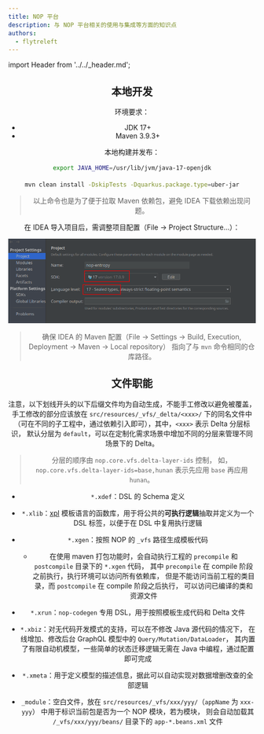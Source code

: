 ```yaml
---
title: NOP 平台
description: 与 NOP 平台相关的使用与集成等方面的知识点
authors:
  - flytreleft
---
```


import Header from '../../\_header.md';

<Header />

## 本地开发

环境要求：

- JDK 17+
- Maven 3.9.3+

本地构建并发布：

```bash
export JAVA_HOME=/usr/lib/jvm/java-17-openjdk

mvn clean install -DskipTests -Dquarkus.package.type=uber-jar
```

> 以上命令也是为了便于拉取 Maven 依赖包，避免 IDEA 下载依赖出现问题。

在 IDEA 导入项目后，需调整项目配置（File -> Project Structure...）：

![](./img/idea-project-settings.png)

> 确保 IDEA 的 Maven 配置（File -> Settings -> Build, Execution, Deployment -> Maven -> Local repository）
> 指向了与 `mvn` 命令相同的仓库路径。

## 文件职能

注意，以下划线开头的以下后缀文件均为自动生成，不能手工修改以避免被覆盖，
手工修改的部分应该放在 `src/resources/_vfs/_delta/<xxx>/`
下的同名文件中（可在不同的子工程中，通过依赖引入即可），其中，`<xxx>` 表示 Delta 分层标识，
默认分层为 `default`，可以在定制化需求场景中增加不同的分层来管理不同场景下的 Delta。

> 分层的顺序由 `nop.core.vfs.delta-layer-ids` 控制，
> 如，`nop.core.vfs.delta-layer-ids=base,hunan`
> 表示先应用 `base` 再应用 `hunan`。

- `*.xdef`：DSL 的 Schema 定义
- `*.xlib`：[xpl](https://gitee.com/canonical-entropy/nop-entropy/blob/master/docs/dev-guide/xlang/xpl.md)
  模板语言的函数库，用于将公共的**可执行逻辑**抽取并定义为一个 DSL 标签，以便于在 DSL 中复用执行逻辑
- `*.xgen`：按照 NOP 的 `_vfs` 路径生成模板代码
  - 在使用 maven 打包功能时，会自动执行工程的 `precompile` 和 `postcompile` 目录下的 `*.xgen` 代码，
    其中 `precompile` 在 compile 阶段之前执行，执行环境可以访问所有依赖库，
    但是不能访问当前工程的类目录，而 `postcompile` 在 compile 阶段之后执行，
    可以访问已编译的类和资源文件
- `*.xrun`：`nop-codegen` 专用 DSL，用于按照模板生成代码和 Delta 文件
- `*.xbiz`：对无代码开发模式的支持，可以在不修改 Java 源代码的情况下，
  在线增加、修改后台 GraphQL 模型中的 `Query/Mutation/DataLoader`，
  其内置了有限自动机模型，一些简单的状态迁移逻辑无需在 Java 中编程，通过配置即可完成
- `*.xmeta`：用于定义模型的描述信息，据此可以自动实现对数据增删改查的全部逻辑

- `_module`：空白文件，放在 `src/resources/_vfs/xxx/yyy/`（`appName` 为 `xxx-yyy`）
  中用于标识当前包是否为一个 NOP 模块，若为模块，
  则会自动加载其 `/_vfs/xxx/yyy/beans/` 目录下的 `app-*.beans.xml` 文件
